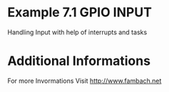 # Example 7.1 GPIO INPUT

Handling Input with help of interrupts and tasks


# Additional Informations
For more Invormations Visit http://www.fambach.net

